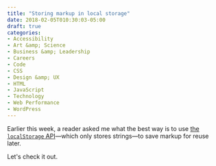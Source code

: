 ```yaml
---
title: "Storing markup in local storage"
date: 2018-02-05T010:30:03-05:00
draft: true
categories:
- Accessibility
- Art &amp; Science
- Business &amp; Leadership
- Careers
- Code
- CSS
- Design &amp; UX
- HTML
- JavaScript
- Technology
- Web Performance
- WordPress
---
```


Earlier this week, a reader asked me what the best way is to use [the `localStorage` API](https://gomakethings.com/using-localstorage-to-save-user-data-with-vanilla-javascript/)&mdash;which only stores strings&mdash;to save markup for reuse later.

Let's check it out.

